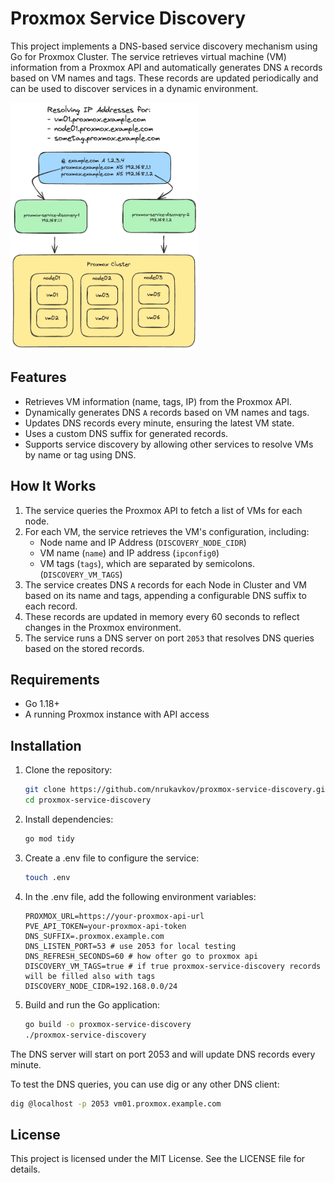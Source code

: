 # Proxmox Service Discovery

This project implements a DNS-based service discovery mechanism using Go for Proxmox Cluster. The service retrieves virtual machine (VM) information from a Proxmox API and automatically generates DNS `A` records based on VM names and tags. These records are updated periodically and can be used to discover services in a dynamic environment.

<img src="scheme.excalidraw.png" width="300">

## Features

- Retrieves VM information (name, tags, IP) from the Proxmox API.
- Dynamically generates DNS `A` records based on VM names and tags.
- Updates DNS records every minute, ensuring the latest VM state.
- Uses a custom DNS suffix for generated records.
- Supports service discovery by allowing other services to resolve VMs by name or tag using DNS.

## How It Works

1. The service queries the Proxmox API to fetch a list of VMs for each node.
2. For each VM, the service retrieves the VM's configuration, including:
   - Node name and IP Address (`DISCOVERY_NODE_CIDR`)
   - VM name (`name`) and IP address (`ipconfig0`)
   - VM tags (`tags`), which are separated by semicolons. (`DISCOVERY_VM_TAGS`)
3. The service creates DNS `A` records for each Node in Cluster and VM based on its name and tags, appending a configurable DNS suffix to each record.
4. These records are updated in memory every 60 seconds to reflect changes in the Proxmox environment.
5. The service runs a DNS server on port `2053` that resolves DNS queries based on the stored records.

## Requirements

- Go 1.18+
- A running Proxmox instance with API access

## Installation

1. Clone the repository:

    ```sh
    git clone https://github.com/nrukavkov/proxmox-service-discovery.git
    cd proxmox-service-discovery
    ```
2. Install dependencies:

    ```sh
    go mod tidy
    ```
3. Create a .env file to configure the service:

    ```sh
    touch .env
    ```

4. In the .env file, add the following environment variables:

    ```
    PROXMOX_URL=https://your-proxmox-api-url
    PVE_API_TOKEN=your-proxmox-api-token
    DNS_SUFFIX=.proxmox.example.com
    DNS_LISTEN_PORT=53 # use 2053 for local testing
    DNS_REFRESH_SECONDS=60 # how ofter go to proxmox api
    DISCOVERY_VM_TAGS=true # if true proxmox-service-discovery records will be filled also with tags
    DISCOVERY_NODE_CIDR=192.168.0.0/24
    ```

5. Build and run the Go application:

    ```sh
    go build -o proxmox-service-discovery
    ./proxmox-service-discovery
    ```

The DNS server will start on port 2053 and will update DNS records every minute.

To test the DNS queries, you can use dig or any other DNS client:

```sh
dig @localhost -p 2053 vm01.proxmox.example.com
```

## License

This project is licensed under the MIT License. See the LICENSE file for details.